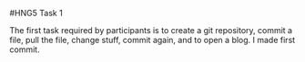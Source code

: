 #HNG5 Task 1


The first task required by participants is to create a git repository, commit a file, pull the file, change stuff, commit again, and to open a blog.
 I made first commit.